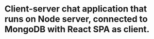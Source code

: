 # Client-server chat application that runs on Node server, connected to MongoDB with React SPA as client.
